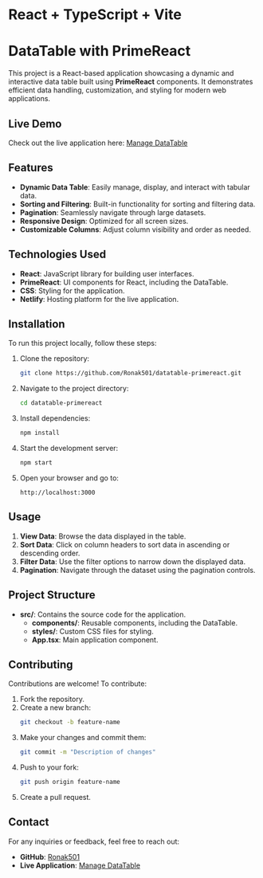 # React + TypeScript + Vite

# DataTable with PrimeReact

This project is a React-based application showcasing a dynamic and interactive data table built using **PrimeReact** components. It demonstrates efficient data handling, customization, and styling for modern web applications.

## Live Demo

Check out the live application here: [Manage DataTable](https://manage-datatable.netlify.app/)

## Features

- **Dynamic Data Table**: Easily manage, display, and interact with tabular data.
- **Sorting and Filtering**: Built-in functionality for sorting and filtering data.
- **Pagination**: Seamlessly navigate through large datasets.
- **Responsive Design**: Optimized for all screen sizes.
- **Customizable Columns**: Adjust column visibility and order as needed.

## Technologies Used

- **React**: JavaScript library for building user interfaces.
- **PrimeReact**: UI components for React, including the DataTable.
- **CSS**: Styling for the application.
- **Netlify**: Hosting platform for the live application.

## Installation

To run this project locally, follow these steps:

1. Clone the repository:
   ```bash
   git clone https://github.com/Ronak501/datatable-primereact.git
   ```

2. Navigate to the project directory:
   ```bash
   cd datatable-primereact
   ```

3. Install dependencies:
   ```bash
   npm install
   ```

4. Start the development server:
   ```bash
   npm start
   ```

5. Open your browser and go to:
   ```
   http://localhost:3000
   ```

## Usage

1. **View Data**: Browse the data displayed in the table.
2. **Sort Data**: Click on column headers to sort data in ascending or descending order.
3. **Filter Data**: Use the filter options to narrow down the displayed data.
4. **Pagination**: Navigate through the dataset using the pagination controls.

## Project Structure

- **src/**: Contains the source code for the application.
  - **components/**: Reusable components, including the DataTable.
  - **styles/**: Custom CSS files for styling.
  - **App.tsx**: Main application component.

## Contributing

Contributions are welcome! To contribute:

1. Fork the repository.
2. Create a new branch:
   ```bash
   git checkout -b feature-name
   ```
3. Make your changes and commit them:
   ```bash
   git commit -m "Description of changes"
   ```
4. Push to your fork:
   ```bash
   git push origin feature-name
   ```
5. Create a pull request.

## Contact

For any inquiries or feedback, feel free to reach out:

- **GitHub**: [Ronak501](https://github.com/Ronak501)
- **Live Application**: [Manage DataTable](https://manage-datatable.netlify.app/)

